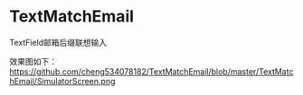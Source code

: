 # TextMatchEmail
TextField邮箱后缀联想输入

效果图如下：
https://github.com/cheng534078182/TextMatchEmail/blob/master/TextMatchEmail/SimulatorScreen.png
